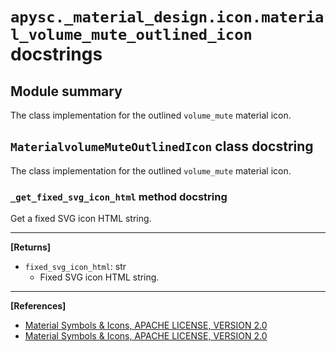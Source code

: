 # `apysc._material_design.icon.material_volume_mute_outlined_icon` docstrings

## Module summary

The class implementation for the outlined `volume_mute` material icon.

## `MaterialvolumeMuteOutlinedIcon` class docstring

The class implementation for the outlined `volume_mute` material icon.

### `_get_fixed_svg_icon_html` method docstring

Get a fixed SVG icon HTML string.<hr>

**[Returns]**

- `fixed_svg_icon_html`: str
  - Fixed SVG icon HTML string.

<hr>

**[References]**

- [Material Symbols & Icons, APACHE LICENSE, VERSION 2.0](https://fonts.google.com/icons?icon.size=24&icon.color=%23e8eaed)
- [Material Symbols & Icons, APACHE LICENSE, VERSION 2.0](https://www.apache.org/licenses/LICENSE-2.0.html)